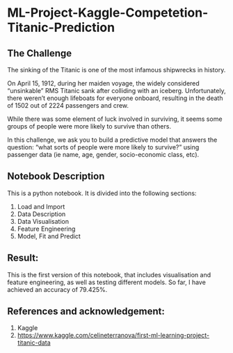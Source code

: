 # ML-Project-Kaggle-Competetion-Titanic-Prediction

## The Challenge
The sinking of the Titanic is one of the most infamous shipwrecks in history.

On April 15, 1912, during her maiden voyage, the widely considered “unsinkable” RMS Titanic sank after colliding with an iceberg. Unfortunately, there weren’t enough lifeboats for everyone onboard, resulting in the death of 1502 out of 2224 passengers and crew.

While there was some element of luck involved in surviving, it seems some groups of people were more likely to survive than others.

In this challenge, we ask you to build a predictive model that answers the question: “what sorts of people were more likely to survive?” using passenger data (ie name, age, gender, socio-economic class, etc).

## Notebook Description
This is a python notebook. It is divided into the following sections: 
1. Load and Import 
2. Data Description 
3. Data Visualisation 
4. Feature Engineering 
5. Model, Fit and Predict

## Result:
This is the first version of this notebook, that includes visualisation and feature engineering, as well as testing different models. So far, I have achieved an accuracy of 79.425%.

## References and acknowledgement:
1. Kaggle
2. https://www.kaggle.com/celineterranova/first-ml-learning-project-titanic-data

